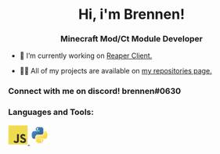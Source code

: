 <h1 align="center">Hi, i'm Brennen!</h1>
<h3 align="center">Minecraft Mod/Ct Module Developer</h3>

- 🔭 I’m currently working on [Reaper Client.](https://github.com/brennendev/reaperclient)

- 👨‍💻 All of my projects are available on [my repositories page.](https://github.com/brennendev?tab=repositories)

<h3 align="left">Connect with me on discord! brennen#0630</h3>
<p align="left">
</p>

<h3 align="left">Languages and Tools:</h3>
<p align="left"> <a href="https://developer.mozilla.org/en-US/docs/Web/JavaScript" target="_blank" rel="noreferrer"> <img src="https://raw.githubusercontent.com/devicons/devicon/master/icons/javascript/javascript-original.svg" alt="javascript" width="40" height="40"/> </a> <a href="https://www.python.org" target="_blank" rel="noreferrer"> <img src="https://raw.githubusercontent.com/devicons/devicon/master/icons/python/python-original.svg" alt="python" width="40" height="40"/> </a> </p>
